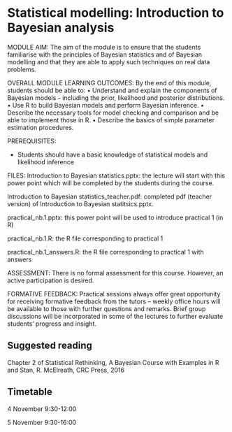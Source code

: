 Statistical modelling: Introduction to Bayesian analysis
=====================================

MODULE AIM:
The aim of the module is to ensure that the students familiarise with the principles of Bayesian statistics and of Bayesian modelling and that they are able to apply such techniques on real data problems.

OVERALL MODULE LEARNING OUTCOMES:
By the end of this module, students should be able to: 
•	Understand and explain the components of Bayesian models - including the prior, likelihood and posterior distributions.
•	Use R to build Bayesian models and perform Bayesian inference.
•	Describe the necessary tools for model checking and comparison and be able to implement those in R.
•	Describe the basics of simple parameter estimation procedures.

PREREQUISITES:

* Students should have a basic knowledge of statistical models and likelihood inference

FILES:
Introduction to Bayesian statistics.pptx: the lecture will start with this power point which will be completed by the students during the course.

Introduction to Bayesian statistics_teacher.pdf: completed pdf (teacher version) of Introduction to Bayesian statitsics.pptx.

practical_nb.1.pptx: this power point will be used to introduce practical 1 (in R)

practical_nb.1.R: the R file corresponding to practical 1

practical_nb.1_answers.R: the R file corresponding to practical 1 with answers


ASSESSMENT:
There is no formal assessment for this course. However, an active participation is desired. 

FORMATIVE FEEDBACK: 
Practical sessions always offer great opportunity for receiving formative feedback from the tutors – weekly office hours will be available to those with further questions and remarks. Brief group discussions will be incorporated in some of the lectures to further evaluate students’ progress and insight. 

Suggested reading
----------------------
Chapter 2 of Statistical Rethinking, A Bayesian Course with Examples in R and Stan, R. McElreath, CRC Press, 2016

Timetable
---------
4 November 9:30-12:00

5 November 9:30-16:00

